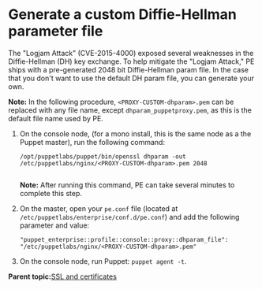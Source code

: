 # Generate a custom Diffie-Hellman parameter file

The "Logjam Attack" \(CVE-2015-4000\) exposed several weaknesses in the Diffie-Hellman \(DH\) key exchange. To help mitigate the "Logjam Attack," PE ships with a pre-generated 2048 bit Diffie-Hellman param file. In the case that you don't want to use the default DH param file, you can generate your own.

**Note:** In the following procedure, `<PROXY-CUSTOM-dhparam>.pem` can be replaced with any file name, except `dhparam_puppetproxy.pem`, as this is the default file name used by PE.

1.  On the console node, \(for a mono install, this is the same node as a the Puppet master\), run the following command:

    ```
    /opt/puppetlabs/puppet/bin/openssl dhparam -out /etc/puppetlabs/nginx/<PROXY-CUSTOM-dhparam>.pem 2048
    		   
    ```

    **Note:** After running this command, PE can take several minutes to complete this step.

2.  On the master, open your `pe.conf` file \(located at `/etc/puppetlabs/enterprise/conf.d/pe.conf`\) and add the following parameter and value:

    ```
    "puppet_enterprise::profile::console::proxy::dhparam_file": "/etc/puppetlabs/nginx/<PROXY-CUSTOM-dhparam>.pem"
    
    ```

3.  On the console node, run Puppet: `puppet agent -t`.


**Parent topic:**[SSL and certificates](ssl_and_certificates.md)

